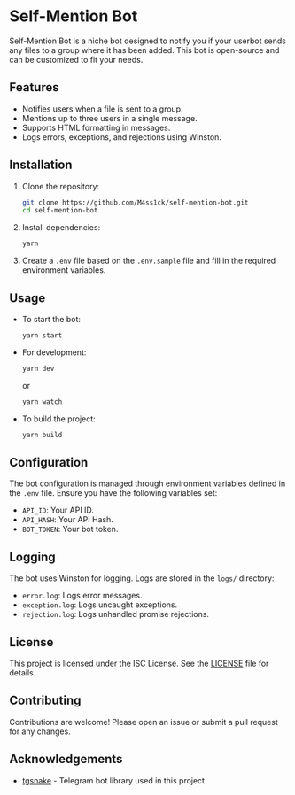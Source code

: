 # Self-Mention Bot

Self-Mention Bot is a niche bot designed to notify you if your userbot sends any files to a group where it has been added. This bot is open-source and can be customized to fit your needs.

## Features

- Notifies users when a file is sent to a group.
- Mentions up to three users in a single message.
- Supports HTML formatting in messages.
- Logs errors, exceptions, and rejections using Winston.

## Installation

1. Clone the repository:

   ```sh
   git clone https://github.com/M4ss1ck/self-mention-bot.git
   cd self-mention-bot
   ```

2. Install dependencies:

   ```sh
   yarn
   ```

3. Create a `.env` file based on the `.env.sample` file and fill in the required environment variables.

## Usage

- To start the bot:

  ```sh
  yarn start
  ```

- For development:

  ```sh
  yarn dev
  ```

  or

  ```sh
  yarn watch
  ```

- To build the project:
  ```sh
  yarn build
  ```

## Configuration

The bot configuration is managed through environment variables defined in the `.env` file. Ensure you have the following variables set:

- `API_ID`: Your API ID.
- `API_HASH`: Your API Hash.
- `BOT_TOKEN`: Your bot token.

## Logging

The bot uses Winston for logging. Logs are stored in the `logs/` directory:

- `error.log`: Logs error messages.
- `exception.log`: Logs uncaught exceptions.
- `rejection.log`: Logs unhandled promise rejections.

## License

This project is licensed under the ISC License. See the [LICENSE](LICENSE) file for details.

## Contributing

Contributions are welcome! Please open an issue or submit a pull request for any changes.

## Acknowledgements

- [tgsnake](https://github.com/tgsnake/tgsnake) - Telegram bot library used in this project.
